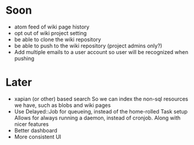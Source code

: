 # Soon

* atom feed of wiki page history
* opt out of wiki project setting
* be able to clone the wiki repository
* be able to push to the wiki repository (project admins only?)
* Add multiple emails to a user account so user will be recognized when pushing

# Later

* xapian (or other) based search
  So we can index the non-sql resources we have, such as blobs and wiki pages
* Use Delayed::Job for queueing, instead of the home-rolled  Task setup
  Allows for always running a daemon, instead of cronjob. Along with nicer features
* Better dashboard
* More consistent UI

